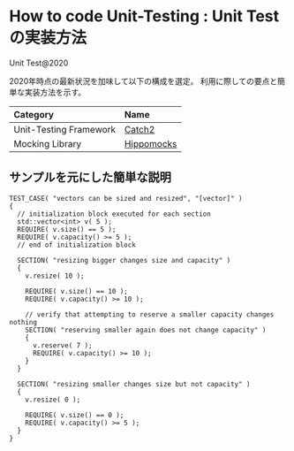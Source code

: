 # How to code Unit-Testing : Unit Testの実装方法

Unit Test@2020

2020年時点の最新状況を加味して以下の構成を選定。
利用に際しての要点と簡単な実装方法を示す。

Category                | Name
:---                    |:---
Unit-Testing Framework  | [Catch2]
Mocking Library         | [Hippomocks]

[Catch2]:https://github.com/catchorg/Catch2
[Hippomocks]:https://github.com/dascandy/hippomocks


## サンプルを元にした簡単な説明

```cpp:Unit-Test Code
TEST_CASE( "vectors can be sized and resized", "[vector]" )
{
  // initialization block executed for each section
  std::vector<int> v( 5 );
  REQUIRE( v.size() == 5 );
  REQUIRE( v.capacity() >= 5 );
  // end of initialization block

  SECTION( "resizing bigger changes size and capacity" )
  {
    v.resize( 10 );

    REQUIRE( v.size() == 10 );
    REQUIRE( v.capacity() >= 10 );

    // verify that attempting to reserve a smaller capacity changes nothing
    SECTION( "reserving smaller again does not change capacity" )
    {
      v.reserve( 7 );
      REQUIRE( v.capacity() >= 10 );
    }
  }

  SECTION( "resizing smaller changes size but not capacity" )
  {
    v.resize( 0 );

    REQUIRE( v.size() == 0 );
    REQUIRE( v.capacity() >= 5 );
  }
}
```

[JetBrainsのサンプル情報]:https://pleiades.io/help/clion/unit-testing-tutorial.html#catch-framework
[Catch2 write BDD-Style]:http://www.electronvector.com/blog/using-catch-to-write-bdd-style-unit-tests-for-c
